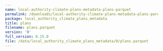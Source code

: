 ```yaml
---
name: local-authority-climate-plans-metadata-plans-parquet
permalink: /downloads/local-authority-climate-plans-metadata-plans-parquet/0
package: local_authority_climate_plans_metadata
title: plans
filename: plans.parquet
version: '0'
full_version: 0.15.0
file: /data/local_authority_climate_plans_metadata/0/plans.parquet
---
```


